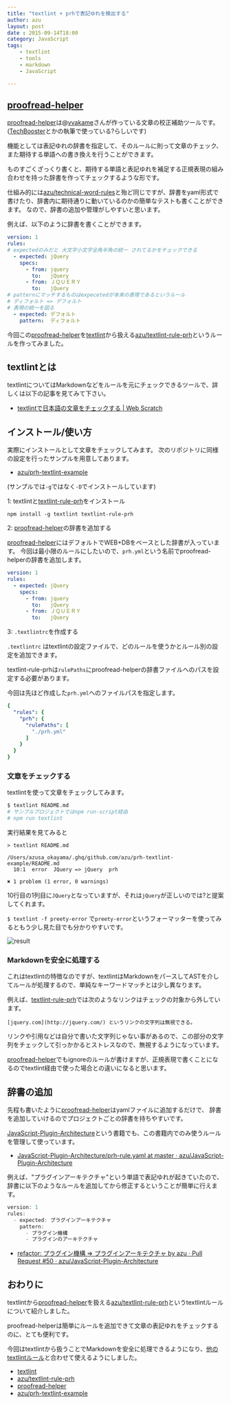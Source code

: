 ```yaml
---
title: "textlint + prhで表記ゆれを検出する"
author: azu
layout: post
date : 2015-09-14T18:00
category: JavaScript
tags:
    - textlint
    - tools
    - markdown
    - JavaScript

---
```


## [proofread-helper](https://github.com/vvakame/prh "proofread-helper")

[proofread-helper](https://github.com/vvakame/prh "proofread-helper")は@[vvakame](https://github.com/vvakame "vvakame")さんが作っている文章の校正補助ツールです。([TechBooster](http://techbooster.org/ "TechBooster")とかの執筆で使っている?らしいです)

機能としては表記ゆれの辞書を指定して、そのルールに則って文章のチェック、また期待する単語への書き換えを行うことができます。

ものすごくざっくり書くと、期待する単語と表記ゆれを補足する正規表現の組み合わせを持った辞書を作ってチェックするような形です。

仕組み的には[azu/technical-word-rules](https://github.com/azu/technical-word-rules "azu/technical-word-rules")と殆ど同じですが、辞書をyaml形式で書けたり、辞書内に期待通りに動いているのかの簡単なテストも書くことができます。
なので、辞書の追加や管理がしやすいと思います。

例えば、以下のように辞書を書くことができます。

```yaml
version: 1
rules:
# expectedのみだと 大文字小文字全角半角の統一 されてるかをチェックできる
  - expected: jQuery
    specs:
      - from: jquery
        to:   jQuery
      - from: ＪＱＵＥＲＹ
        to:   jQuery
# patternにマッチするものはexpecetedが本来の表現であるというルール
# ディフォルト => デフォルト
# 表現の統一を図る
  - expected: デフォルト
    pattern:  ディフォルト
```

今回この[proofread-helper](https://github.com/vvakame/prh "proofread-helper")を[textlint](https://github.com/azu/textlint "textlint")から扱える[azu/textlint-rule-prh](https://github.com/azu/textlint-rule-prh "azu/textlint-rule-prh")というルールを作ってみました。

## textlintとは

textlintについてはMarkdownなどをルールを元にチェックできるツールで、詳しくは以下の記事を見てみて下さい。

- [textlintで日本語の文章をチェックする | Web Scratch](http://efcl.info/2015/09/10/introduce-textlint/ "textlintで日本語の文章をチェックする | Web Scratch")

## インストール/使い方

実際にインストールとして文章をチェックしてみます。
次のリポジトリに同様の設定を行ったサンプルを用意してあります。

- [azu/prh-textlint-example](https://github.com/azu/prh-textlint-example "azu/prh-textlint-example")

(サンプルでは`-g`ではなく`-D`でインストールしています)


1: textlintと[textlint-rule-prh](https://github.com/azu/textlint-rule-prh)をインストール

```
npm install -g textlint textlint-rule-prh
```

2: [proofread-helper](https://github.com/vvakame/prh "proofread-helper")の辞書を追加する

[proofread-helper](https://github.com/vvakame/prh "proofread-helper")にはデフォルトでWEB+DBをベースとした辞書が入っています。
今回は最小限のルールにしたいので、`prh.yml`という名前でproofread-helperの辞書を追加します。

```yaml
version: 1
rules:
  - expected: jQuery
    specs:
      - from: jquery
        to:   jQuery
      - from: ＪＱＵＥＲＹ
        to:   jQuery
```

3: `.textlintrc`を作成する

`.textlintrc` はtextlintの設定ファイルで、どのルールを使うかとルール別の設定を追加できます。

textlint-rule-prhは`rulePaths`にproofread-helperの辞書ファイルへのパスを設定する必要があります。

今回は先ほど作成した`prh.yml`へのファイルパスを指定します。

```yaml
{
  "rules": {
    "prh": {
      "rulePaths": [
        "./prh.yml"
      ]
    }
  }
}
```

### 文章をチェックする

textlintを使って文章をチェックしてみます。

```sh
$ textlint README.md
# サンプルプロジェクトではnpm run-script経由
# npm run textlint
```

実行結果を見てみると

```
> textlint README.md

/Users/azusa_okayama/.ghq/github.com/azu/prh-textlint-example/README.md
  10:1  error  JQuery => jQuery  prh

✖ 1 problem (1 error, 0 warnings)
```

10行目の1列目に`JQuery`となっていますが、それは`jQuery`が正しいのでは?と提案してくれます。

`$ textlint -f preety-error` で`preety-error`というフォーマッターを使ってみるともう少し見た目でも分かりやすいです。

![result](https://monosnap.com/file/aBHagUloZiFYAshaagbYbIXVVonnAl.png)

### Markdownを安全に処理する

これはtextlintの特徴なのですが、textlintはMarkdownをパースしてASTを介してルールが処理するので、単純なキーワードマッチとは少し異なります。

例えば、[textlint-rule-prh](https://github.com/azu/textlint-rule-prh "azu/textlint-rule-prh")では次のようなリンクはチェックの対象から外しています。

```
[jquery.com](http://jquery.com/) というリンクの文字列は無視できる。 
```

リンクや引用などは自分で書いた文字列じゃない事があるので、この部分の文字列をチェックして引っかかるとストレスなので、無視するようになっています。

[proofread-helper](https://github.com/vvakame/prh "proofread-helper")でもignoreのルールが書けますが、正規表現で書くことになるのでtextlint経由で使った場合との違いになると思います。

## 辞書の追加

先程も書いたように[proofread-helper](https://github.com/vvakame/prh "proofread-helper")はyamlファイルに追加するだけで、
辞書を追加していけるのでプロジェクトごとの辞書を持ちやすいです。

[JavaScript-Plugin-Architecture](https://github.com/azu/JavaScript-Plugin-Architecture "JavaScript-Plugin-Architecture")という書籍でも、この書籍内でのみ使うルールを管理して使っています。

- [JavaScript-Plugin-Architecture/prh-rule.yaml at master · azu/JavaScript-Plugin-Architecture](https://github.com/azu/JavaScript-Plugin-Architecture/blob/master/test/prh-rule.yaml "JavaScript-Plugin-Architecture/prh-rule.yaml at master · azu/JavaScript-Plugin-Architecture")

例えば、"プラグインアーキテクチャ"という単語で表記ゆれが起きていたので、
辞書に以下のようなルールを追加してから修正するということが簡単に行えます。

```js
version: 1
rules:
  - expected: プラグインアーキテクチャ
    pattern:
      - プラグイン機構
      - プラグインのアーキテクチャ
```

- [refactor: プラグイン機構 => プラグインアーキテクチャ by azu · Pull Request #50 · azu/JavaScript-Plugin-Architecture](https://github.com/azu/JavaScript-Plugin-Architecture/pull/50 "refactor: プラグイン機構 =&gt; プラグインアーキテクチャ by azu · Pull Request #50 · azu/JavaScript-Plugin-Architecture")

## おわりに

textlintから[proofread-helper](https://github.com/vvakame/prh "proofread-helper")を扱える[azu/textlint-rule-prh](https://github.com/azu/textlint-rule-prh "azu/textlint-rule-prh")というtextlintルールについて紹介しました。

proofread-helperは簡単にルールを追加できて文章の表記ゆれをチェックするのに、とても便利です。

今回はtextlintから扱うことでMarkdownを安全に処理できるようになり、[他のtextlintルール](https://github.com/azu/textlint/wiki/Collection-of-textlint-rule)と合わせて使えるようにしました。

- [textlint](https://github.com/azu/textlint "textlint")
- [azu/textlint-rule-prh](https://github.com/azu/textlint-rule-prh "azu/textlint-rule-prh")
- [proofread-helper](https://github.com/vvakame/prh "proofread-helper")
- [azu/prh-textlint-example](https://github.com/azu/prh-textlint-example "azu/prh-textlint-example")
